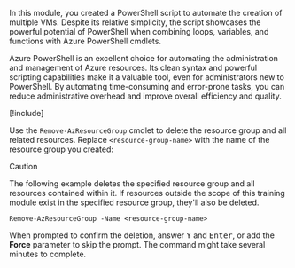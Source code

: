 <!-- markdownlint-disable MD041 -->

In this module, you created a PowerShell script to automate the creation of multiple VMs. Despite
its relative simplicity, the script showcases the powerful potential of PowerShell when combining
loops, variables, and functions with Azure PowerShell cmdlets.

Azure PowerShell is an excellent choice for automating the administration and management of Azure
resources. Its clean syntax and powerful scripting capabilities make it a valuable tool, even for
administrators new to PowerShell. By automating time-consuming and error-prone tasks, you can reduce
administrative overhead and improve overall efficiency and quality.

<!-- Cleanup sandbox -->
[!include[](../../../includes/azure-sandbox-cleanup.md)]

Use the `Remove-AzResourceGroup` cmdlet to delete the resource group and all related resources.
Replace `<resource-group-name>` with the name of the resource group you created:

> [!CAUTION]
> The following example deletes the specified resource group and all resources contained within it.
> If resources outside the scope of this training module exist in the specified resource group,
> they'll also be deleted.

```azurepowershell
Remove-AzResourceGroup -Name <resource-group-name>
```

When prompted to confirm the deletion, answer <kbd>Y</kbd> and <kbd>Enter</kbd>, or add the
**Force** parameter to skip the prompt. The command might take several minutes to complete.
